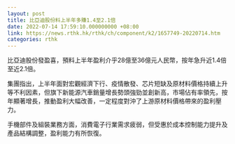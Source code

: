 ```yaml
---
layout: post
title: 比亞迪股份料上半年多賺1.4至2.1倍
date: 2022-07-14 17:59:10.000000000 +08:00
link: https://news.rthk.hk/rthk/ch/component/k2/1657749-20220714.htm
categories: rthk
---
```


比亞迪股份發盈喜，預料上半年盈利介乎28億至36億元人民幣，按年急升近1.4倍至近2.1倍。

集團指出，上半年面對宏觀經濟下行、疫情散發、芯片短缺及原材料價格持續上升等不利因素，但旗下新能源汽車銷量增長勢頭強勁並創新高，市場佔有率領先，按年顯著增長，推動盈利大幅改善，一定程度對沖了上游原材料價格帶來的盈利壓力。

手機部件及組裝業務方面，消費電子行業需求疲弱，但受惠於成本控制能力提升及產品結構調整，盈利能力有所恢復。
